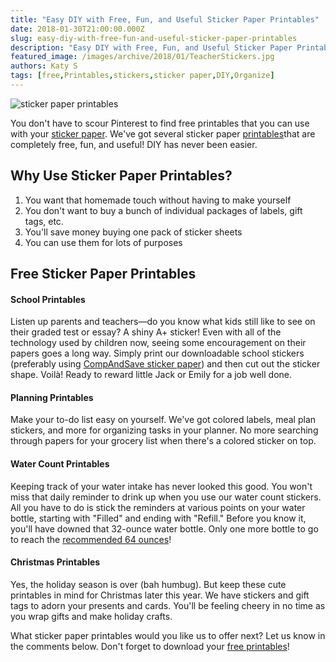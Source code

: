 ```yaml
---
title: "Easy DIY with Free, Fun, and Useful Sticker Paper Printables"
date: 2018-01-30T21:00:00.000Z
slug: easy-diy-with-free-fun-and-useful-sticker-paper-printables
description: "Easy DIY with Free, Fun, and Useful Sticker Paper Printables"
featured_image: /images/archive/2018/01/TeacherStickers.jpg
authors: Katy S
tags: [free,Printables,stickers,sticker paper,DIY,Organize]
---
```


![sticker paper printables](/blog/images/TeacherStickers.jpg "teacher stickers")

You don't have to scour Pinterest to find free printables that you can use with your [sticker paper](https://www.compandsave.com/paper/sticker-paper). We've got several sticker paper [printables](https://www.compandsave.com)that are completely free, fun, and useful! DIY has never been easier.

## Why Use Sticker Paper Printables?

1. You want that homemade touch without having to make yourself
2. You don't want to buy a bunch of individual packages of labels, gift tags, etc.
3. You'll save money buying one pack of sticker sheets
4. You can use them for lots of purposes

## Free Sticker Paper Printables

#### School Printables

Listen up parents and teachers—do you know what kids still like to see on their graded test or essay? A shiny A+ sticker! Even with all of the technology used by children now, seeing some encouragement on their papers goes a long way. Simply print our downloadable school stickers (preferably using [CompAndSave sticker paper](https://www.compandsave.com/paper/sticker-paper)) and then cut out the sticker shape. Voilà! Ready to reward little Jack or Emily for a job well done. 

#### Planning Printables

Make your to-do list easy on yourself. We've got colored labels, meal plan stickers, and more for organizing tasks in your planner. No more searching through papers for your grocery list when there's a colored sticker on top.

#### Water Count Printables

Keeping track of your water intake has never looked this good. You won't miss that daily reminder to drink up when you use our water count stickers. All you have to do is stick the reminders at various points on your water bottle, starting with "Filled" and ending with "Refill." Before you know it, you'll have downed that 32-ounce water bottle. Only one more bottle to go to reach the [recommended 64 ounces](https://www.healthline.com/nutrition/how-much-water-should-you-drink-per-day)!

#### Christmas Printables

Yes, the holiday season is over (bah humbug). But keep these cute printables in mind for Christmas later this year. We have stickers and gift tags to adorn your presents and cards. You'll be feeling cheery in no time as you wrap gifts and make holiday crafts.

What sticker paper printables would you like us to offer next? Let us know in the comments below. Don't forget to download your [free printables](https://www.compandsave.com)!